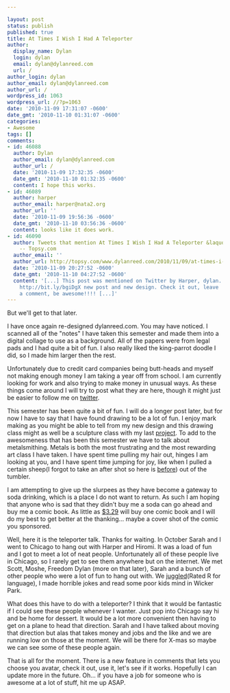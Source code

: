 ```yaml
---

layout: post
status: publish
published: true
title: At Times I Wish I Had A Teleporter
author:
  display_name: Dylan
  login: dylan
  email: dylan@dylanreed.com
  url: /
author_login: dylan
author_email: dylan@dylanreed.com
author_url: /
wordpress_id: 1063
wordpress_url: //?p=1063
date: '2010-11-09 17:31:07 -0600'
date_gmt: '2010-11-10 01:31:07 -0600'
categories:
- Awesome
tags: []
comments:
- id: 46088
  author: Dylan
  author_email: dylan@dylanreed.com
  author_url: /
  date: '2010-11-09 17:32:35 -0600'
  date_gmt: '2010-11-10 01:32:35 -0600'
  content: I hope this works.
- id: 46089
  author: harper
  author_email: harper@nata2.org
  author_url: ''
  date: '2010-11-09 19:56:36 -0600'
  date_gmt: '2010-11-10 03:56:36 -0600'
  content: looks like it does work.
- id: 46090
  author: Tweets that mention At Times I Wish I Had A Teleporter &laquo; dylanreed.com
    -- Topsy.com
  author_email: ''
  author_url: http://topsy.com/www.dylanreed.com/2010/11/09/at-times-i-wish-i-had-a-teleporter/?utm_source=pingback&amp;utm_campaign=L2
  date: '2010-11-09 20:27:52 -0600'
  date_gmt: '2010-11-10 04:27:52 -0600'
  content: '[...] This post was mentioned on Twitter by Harper, dylan. dylan said:
    http://bit.ly/bgiDgX new post and new design. Check it out, leave
    a comment, be awesome!!!! [...]'
---
```


But we'll get to that later.

I have once again re-designed dylanreed.com. You may have noticed. I scanned all of the "notes" I have taken this semester and made them into a digital collage to use as a background. All of the papers were from legal pads and I had quite a bit of fun. I also really liked the king-parrot doodle I did, so I made him larger then the rest.

Unfortunately due to credit card companies being butt-heads and myself not making enough money I am taking a year off from school. I am currently looking for work and also trying to make money in unusual ways. As these things come around I will try to post what they are here, though it might just be easier to follow me on [twitter][1].

   [1]: http://twitter.com/awesomeguy

This semester has been quite a bit of fun. I will do a longer post later, but for now I have to say that I have found drawing to be a lot of fun. I enjoy mark making as you might be able to tell from my new design and this drawing class might as well be a sculpture class with my last [project][2]. To add to the awesomeness that has been this semester we have to talk about metalsmithing. Metals is both the most frustrating and the most rewarding art class I have taken. I have spent time pulling my hair out, hinges I am looking at you, and I have spent time jumping for joy, like when I pulled a certain sheep(I forgot to take an after shot so here is [before][3]) out of the tumbler.

   [2]: http://www.flickr.com/photos/dylansarah/5144511904/
   [3]: http://www.flickr.com/photos/dylansarah/5125999404/

I am attempting to give up the slurpees as they have become a gateway to soda drinking, which is a place I do not want to return. As such I am hoping that anyone who is sad that they didn't buy me a soda can go ahead and buy me a comic book. As little as [$3.29][4] will buy one comic book and I will do my best to get better at the thanking... maybe a cover shot of the comic you sponsored.

   [4]: https://www.paypal.com/us/cgi-bin/webscr?cmd=_flow&SESSION=bM9D5RY98TsLVwj6SHTlDms6fW1aU7YIvXH6gscHYaS-UJzLtUXuJ-pd1YW&dispatch=50a222a57771920b6a3d7b606239e4d529b525e0b7e69bf0224adecfb0124e9b61f737ba21b08198aa166382b1a4fa18dd0806b806506d52

Well, here it is the teleporter talk. Thanks for waiting. In October Sarah and I went to Chicago to hang out with Harper and Hiromi. It was a load of fun and I got to meet a lot of neat people. Unfortunately all of these people live in Chicago, so I rarely get to see them anywhere but on the internet. We met Scott, Moshe, Freedom Dylan (more on that later), Sarah and a bunch of other people who were a lot of fun to hang out with. We [juggled][5](Rated R for language), I made horrible jokes and read some poor kids mind in Wicker Park.

   [5]: http://www.youtube.com/watch?v=wv5DdGSwimc&feature=youtube_gdata_player

What does this have to do with a teleporter? I think that it would be fantastic if I could see these people whenever I wanter. Just pop into Chicago say hi and be home for dessert. It would be a lot more convenient then having to get on a plane to head that direction. Sarah and I have talked about moving that direction but alas that takes money and jobs and the like and we are running low on those at the moment. We will be there for X-mas so maybe we can see some of these people again.

That is all for the moment. There is a new feature in comments that lets you choose you avatar, check it out, use it, let's see if it works. Hopefully I can update more in the future. Oh... if you have a job for someone who is awesome at a lot of stuff, hit me up ASAP.
